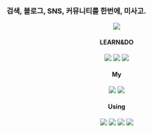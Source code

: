 ### 검색, 블로그, SNS, 커뮤니티를 한번에, 미사고.

<!--
**MISAGOKR/MISAGOKR** is a ✨ _special_ ✨ repository because its `README.md` (this file) appears on your GitHub profile.

Here are some ideas to get you started:

- 🔭 I’m currently working on ...
- 🌱 I’m currently learning ...
- 👯 I’m looking to collaborate on ...
- 🤔 I’m looking for help with ...
- 💬 Ask me about ...
- 📫 How to reach me: ...
- 😄 Pronouns: ...
- ⚡ Fun fact: ...
-->
<div align="center">
    <img src="https://capsule-render.vercel.app/api?type=waving&color=auto&height=300&section=header&text=MiSaGo&fontSize=90" />
    <h4>LEARN&DO</h1>
    <a href="https://www.python.org"><img src="https://img.shields.io/badge/Python-yellow?style=flat-square&logo=Python&logoColor=white"/></a>
    <img src="https://img.shields.io/badge/C-A8B9CC?style=flat-square&logo=C&logoColor=white"/></a>
    <img src="https://img.shields.io/badge/C++-00599C?style=flat-square&logo=C%2B%2B&logoColor=white"/></a>
    <h4>My</h1>
    <a href="https://www.youtube.com/@misagokr"><img src="https://img.shields.io/badge/미사고-red?style=flat-square&logo=YOUTUBE&logoColor=white"/></a>
    <a href="https://velog.io/@misagokr"><img src="https://img.shields.io/badge/미사고-mint?style=flat-square&logo=velog&logoColor=white"/></a>
    <h4>Using</h1>
    <a href="https://apple.com"><img src="https://img.shields.io/badge/APPLE-black?style=flat-square&logo=Apple&logoColor=white"/></a>
    <a href="https://samsung.com"><img src="https://img.shields.io/badge/SAMSUNG-blue?style=flat-square&logo=Samsung&logoColor=white"/></a>
    <a href="https://nike.com"><img src="https://img.shields.io/badge/NIKE-white?style=flat-square&logo=nike&logoColor=black"/></a>
    <a href="https://adidas.com"><img src="https://img.shields.io/badge/ADIDAS-gray?style=flat-square&logo=adidas&logoColor=black"/></a>
</div>

